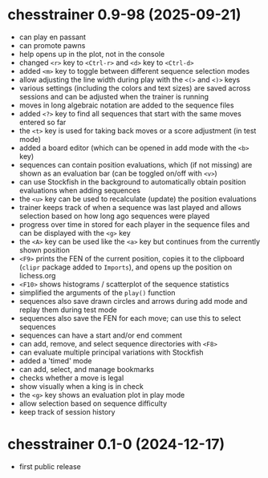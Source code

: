 # chesstrainer 0.9-98 (2025-09-21)

- can play en passant
- can promote pawns
- help opens up in the plot, not in the console
- changed `<r>` key to `<Ctrl-r>` and `<d>` key to `<Ctrl-d>`
- added `<m>` key to toggle between different sequence selection modes
- allow adjusting the line width during play with the `<(>` and `<)>` keys
- various settings (including the colors and text sizes) are saved across sessions and can be adjusted when the trainer is running
- moves in long algebraic notation are added to the sequence files
- added `<?>` key to find all sequences that start with the same moves entered so far
- the `<t>` key is used for taking back moves or a score adjustment (in test mode)
- added a board editor (which can be opened in add mode with the `<b>` key)
- sequences can contain position evaluations, which (if not missing) are shown as an evaluation bar (can be toggled on/off with `<v>`)
- can use Stockfish in the background to automatically obtain position evaluations when adding sequences
- the `<u>` key can be used to recalculate (update) the position evaluations
- trainer keeps track of when a sequence was last played and allows selection based on how long ago sequences were played
- progress over time in stored for each player in the sequence files and can be displayed with the `<g>` key
- the `<A>` key can be used like the `<a>` key but continues from the currently shown position
- `<F9>` prints the FEN of the current position, copies it to the clipboard (`clipr` package added to `Imports`), and opens up the position on lichess.org
- `<F10>` shows histograms / scatterplot of the sequence statistics
- simplified the arguments of the `play()` function
- sequences also save drawn circles and arrows during add mode and replay them during test mode
- sequences also save the FEN for each move; can use this to select sequences
- sequences can have a start and/or end comment
- can add, remove, and select sequence directories with `<F8>`
- can evaluate multiple principal variations with Stockfish
- added a 'timed' mode
- can add, select, and manage bookmarks
- checks whether a move is legal
- show visually when a king is in check
- the `<g>` key shows an evaluation plot in play mode
- allow selection based on sequence difficulty
- keep track of session history

# chesstrainer 0.1-0 (2024-12-17)

- first public release
